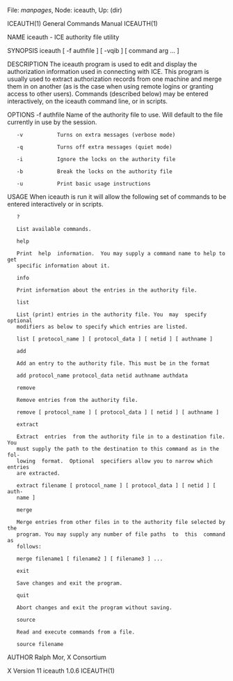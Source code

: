 File: *manpages*,  Node: iceauth,  Up: (dir)

ICEAUTH(1)                  General Commands Manual                 ICEAUTH(1)



NAME
       iceauth - ICE authority file utility

SYNOPSIS
       iceauth [ -f authfile ] [ -vqib ] [ command arg ... ]

DESCRIPTION
       The  iceauth  program  is  used  to  edit and display the authorization
       information used in connecting with ICE.  This program is usually  used
       to  extract authorization records from one machine and merge them in on
       another (as is the case when using remote logins or granting access  to
       other users).  Commands (described below) may be entered interactively,
       on the iceauth command line, or in scripts.

OPTIONS
       -f authfile  Name of the authority file to use. Will default to
                    the file currently in use by the session.

       -v           Turns on extra messages (verbose mode)

       -q           Turns off extra messages (quiet mode)

       -i           Ignore the locks on the authority file

       -b           Break the locks on the authority file

       -u           Print basic usage instructions

USAGE
       When iceauth is run it will allow the following set of commands  to  be
       entered interactively or in scripts.

       ?

       List available commands.

       help

       Print  help  information.  You may supply a command name to help to get
       specific information about it.

       info

       Print information about the entries in the authority file.

       list

       List (print) entries in the authority file. You  may  specify  optional
       modifiers as below to specify which entries are listed.

       list [ protocol_name ] [ protocol_data ] [ netid ] [ authname ]

       add

       Add an entry to the authority file. This must be in the format

       add protocol_name protocol_data netid authname authdata

       remove

       Remove entries from the authority file.

       remove [ protocol_name ] [ protocol_data ] [ netid ] [ authname ]

       extract

       Extract  entries  from the authority file in to a destination file. You
       must supply the path to the destination to this command as in the  fol-
       lowing  format.  Optional  specifiers allow you to narrow which entries
       are extracted.

       extract filename [ protocol_name ] [ protocol_data ] [ netid ] [  auth-
       name ]

       merge

       Merge entries from other files in to the authority file selected by the
       program. You may supply any number of file paths  to  this  command  as
       follows:

       merge filename1 [ filename2 ] [ filename3 ] ...

       exit

       Save changes and exit the program.

       quit

       Abort changes and exit the program without saving.

       source

       Read and execute commands from a file.

       source filename

AUTHOR
       Ralph Mor, X Consortium



X Version 11                     iceauth 1.0.6                      ICEAUTH(1)
